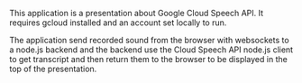 This application is a presentation about Google Cloud Speech API.
It requires gcloud installed and an account set locally to run.

The application send recorded sound from the browser with websockets to a node.js backend and the backend use the Cloud Speech API node.js client to get transcript and then return them to the browser to be displayed in the top of the presentation.